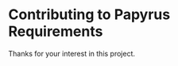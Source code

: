 Contributing to Papyrus Requirements
==================================

Thanks for your interest in this project.

 